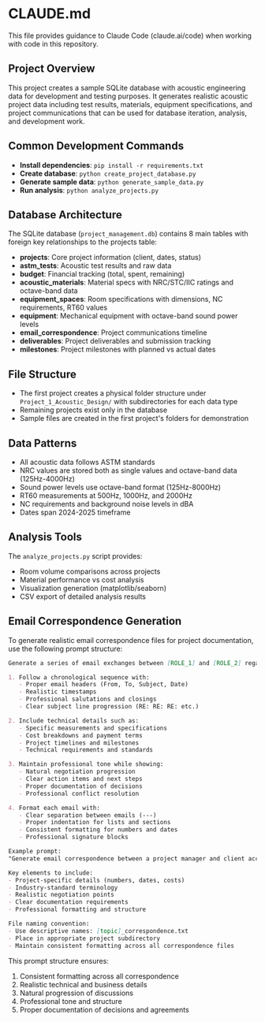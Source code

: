 # CLAUDE.md

This file provides guidance to Claude Code (claude.ai/code) when working with code in this repository.

## Project Overview

This project creates a sample SQLite database with acoustic engineering data for development and testing purposes. It generates realistic acoustic project data including test results, materials, equipment specifications, and project communications that can be used for database iteration, analysis, and development work.

## Common Development Commands

- **Install dependencies**: `pip install -r requirements.txt`
- **Create database**: `python create_project_database.py`
- **Generate sample data**: `python generate_sample_data.py`
- **Run analysis**: `python analyze_projects.py`

## Database Architecture

The SQLite database (`project_management.db`) contains 8 main tables with foreign key relationships to the projects table:

- **projects**: Core project information (client, dates, status)
- **astm_tests**: Acoustic test results and raw data
- **budget**: Financial tracking (total, spent, remaining)
- **acoustic_materials**: Material specs with NRC/STC/IIC ratings and octave-band data
- **equipment_spaces**: Room specifications with dimensions, NC requirements, RT60 values
- **equipment**: Mechanical equipment with octave-band sound power levels
- **email_correspondence**: Project communications timeline
- **deliverables**: Project deliverables and submission tracking
- **milestones**: Project milestones with planned vs actual dates

## File Structure

- The first project creates a physical folder structure under `Project_1_Acoustic_Design/` with subdirectories for each data type
- Remaining projects exist only in the database
- Sample files are created in the first project's folders for demonstration

## Data Patterns

- All acoustic data follows ASTM standards
- NRC values are stored both as single values and octave-band data (125Hz-4000Hz)
- Sound power levels use octave-band format (125Hz-8000Hz)
- RT60 measurements at 500Hz, 1000Hz, and 2000Hz
- NC requirements and background noise levels in dBA
- Dates span 2024-2025 timeframe

## Analysis Tools

The `analyze_projects.py` script provides:
- Room volume comparisons across projects
- Material performance vs cost analysis
- Visualization generation (matplotlib/seaborn)
- CSV export of detailed analysis results

## Email Correspondence Generation

To generate realistic email correspondence files for project documentation, use the following prompt structure:

```markdown
Generate a series of email exchanges between [ROLE_1] and [ROLE_2] regarding [TOPIC]. The correspondence should:

1. Follow a chronological sequence with:
   - Proper email headers (From, To, Subject, Date)
   - Realistic timestamps
   - Professional salutations and closings
   - Clear subject line progression (RE: RE: RE: etc.)

2. Include technical details such as:
   - Specific measurements and specifications
   - Cost breakdowns and payment terms
   - Project timelines and milestones
   - Technical requirements and standards

3. Maintain professional tone while showing:
   - Natural negotiation progression
   - Clear action items and next steps
   - Proper documentation of decisions
   - Professional conflict resolution

4. Format each email with:
   - Clear separation between emails (---)
   - Proper indentation for lists and sections
   - Consistent formatting for numbers and dates
   - Professional signature blocks

Example prompt:
"Generate email correspondence between a project manager and client account manager regarding project billing and deliverables. Include detailed payment schedules, deliverable acceptance criteria, and budget tracking requirements. The correspondence should show a natural progression from initial proposal to final agreement."

Key elements to include:
- Project-specific details (numbers, dates, costs)
- Industry-standard terminology
- Realistic negotiation points
- Clear documentation requirements
- Professional formatting and structure

File naming convention:
- Use descriptive names: [topic]_correspondence.txt
- Place in appropriate project subdirectory
- Maintain consistent formatting across all correspondence files
```

This prompt structure ensures:
1. Consistent formatting across all correspondence
2. Realistic technical and business details
3. Natural progression of discussions
4. Professional tone and structure
5. Proper documentation of decisions and agreements